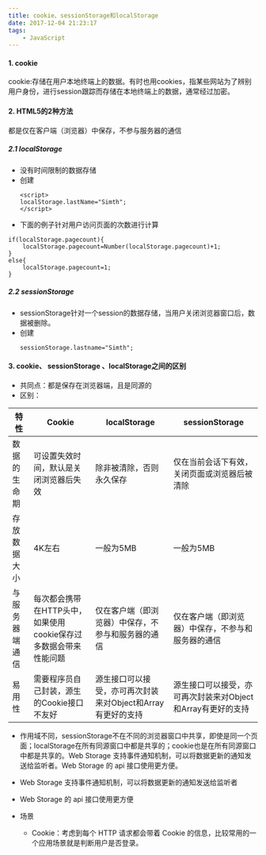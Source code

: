 ```yaml
---
title: cookie、sessionStorage和localStorage
date: 2017-12-04 21:23:17
tags:
    - JavaScript
---
```

#### 1. cookie
cookie:存储在用户本地终端上的数据。有时也用cookies，指某些网站为了辨别用户身份，进行session跟踪而存储在本地终端上的数据，通常经过加密。

#### 2. HTML5的2种方法
都是仅在客户端（浏览器）中保存，不参与服务器的通信
<!--more-->

##### 2.1 localStorage
- 没有时间限制的数据存储
- 创建
    ```
    <script>
    localStorage.lastName="Simth";
    </script>
    ```
- 下面的例子针对用户访问页面的次数进行计算
```
if(localStorage.pagecount){
    localStorage.pagecount=Number(localStorage.pagecount)+1;
}
else{
    localStorage.pagecount=1;
}
```

##### 2.2 sessionStorage
- sessionStorage针对一个session的数据存储，当用户关闭浏览器窗口后，数据被删除。
- 创建
    ```
    sessionStorage.lastname="Simth";
    ```

#### 3. cookie、 sessionStorage 、localStorage之间的区别
- 共同点：都是保存在浏览器端，且是同源的
- 区别：

特性 | Cookie | localStorage | sessionStorage
---|---|---|---
数据的生命期 | 可设置失效时间，默认是关闭浏览器后失效 | 除非被清除，否则永久保存 | 	仅在当前会话下有效，关闭页面或浏览器后被清除
存放数据大小 | 4K左右 | 一般为5MB | 一般为5MB
与服务器端通信 | 每次都会携带在HTTP头中，如果使用cookie保存过多数据会带来性能问题 | 仅在客户端（即浏览器）中保存，不参与和服务器的通信 | 仅在客户端（即浏览器）中保存，不参与和服务器的通信
易用性 | 需要程序员自己封装，源生的Cookie接口不友好 | 源生接口可以接受，亦可再次封装来对Object和Array有更好的支持 | 源生接口可以接受，亦可再次封装来对Object和Array有更好的支持

- 作用域不同，sessionStorage不在不同的浏览器窗口中共享，即使是同一个页面；localStorage在所有同源窗口中都是共享的；cookie也是在所有同源窗口中都是共享的。Web Storage 支持事件通知机制，可以将数据更新的通知发送给监听者。Web Storage 的 api 接口使用更方便。
- Web Storage 支持事件通知机制，可以将数据更新的通知发送给监听者
- Web Storage 的 api 接口使用更方便

- 场景
    - Cookie：考虑到每个 HTTP 请求都会带着 Cookie 的信息，比较常用的一个应用场景就是判断用户是否登录。





